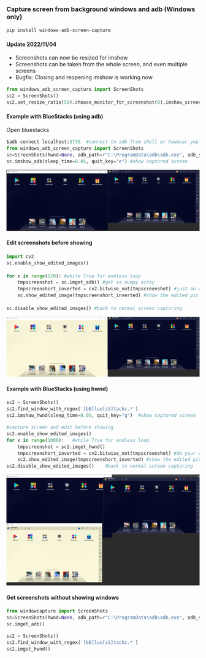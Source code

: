 ### Capture screen from background windows and adb (Windows only)


```python
pip install windows-adb-screen-capture
```

#### Update 2022/11/04
- Screenshots can now be resized for imshow
- Screenshots can be taken from the whole screen, and even multiple screens 
- Bugfix: Closing and reopening imshow is working now

```python
from windows_adb_screen_capture import ScreenShots
sc2 = ScreenShots()
sc2.set_resize_ratio(50).choose_monitor_for_screenshot(0).imshow_screenshot_monitor() #0 for all screens, 1 for screen 1, 2 for screen 2...
```

#### Example with BlueStacks (using adb)

Open bluestacks 

```python
$adb connect localhost:5735  #connect to adb from shell or however you want 
from windows_adb_screen_capture import ScreenShots
sc=ScreenShots(hwnd=None, adb_path=r"C:\ProgramData\adb\adb.exe", adb_serial='localhost:5735')
sc.imshow_adb(sleep_time=0.05, quit_key="e") #show captured screen

```

<img src="https://github.com/hansalemaos/screenshots/raw/main/screencap1.png"/>

#### Edit screenshots before showing

```python
import cv2
sc.enable_show_edited_images() 

for x in range(120): #while True for endless loop
    tmpscreenshot = sc.imget_adb() #get as numpy array
    tmpscreenshort_inverted = cv2.bitwise_not(tmpscreenshot) #just an example, do your editing here
    sc.show_edited_image(tmpscreenshort_inverted) #show the edited pic
	
sc.disable_show_edited_images() #back to normal screen capturing
```

<img src="https://github.com/hansalemaos/screenshots/raw/main/screencap3.png"/>

#### Example with BlueStacks (using hwnd)

```python
sc2 = ScreenShots()
sc2.find_window_with_regex('[bB]lue[sS]tacks.*')
sc2.imshow_hwnd(sleep_time=0.05, quit_key="q")  #show captured screen
```

```python
#capture screen and edit before showing 
sc2.enable_show_edited_images()
for x in range(1000):   #while True for endless loop
    tmpscreenshot = sc2.imget_hwnd()
    tmpscreenshort_inverted = cv2.bitwise_not(tmpscreenshot) #do your editing here
    sc2.show_edited_image(tmpscreenshort_inverted) #show the edited pic
sc2.disable_show_edited_images()	#back to normal screen capturing
```

<img src="https://github.com/hansalemaos/screenshots/raw/main/screencap4.png"/>

#### Get screenshots without showing windows

```python
from windowcapture import ScreenShots
sc=ScreenShots(hwnd=None, adb_path=r"C:\ProgramData\adb\adb.exe", adb_serial='localhost:5735')
sc.imget_adb()
```

```python
sc2 = ScreenShots()
sc2.find_window_with_regex('[bB]lue[sS]tacks.*')
sc2.imget_hwnd()
```
